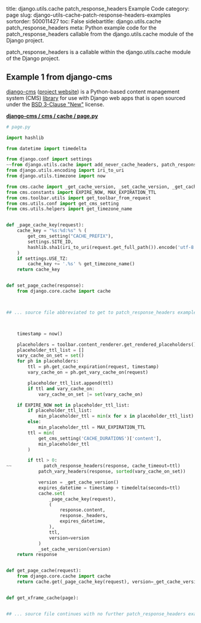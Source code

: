 title: django.utils.cache patch_response_headers Example Code
category: page
slug: django-utils-cache-patch-response-headers-examples
sortorder: 500011427
toc: False
sidebartitle: django.utils.cache patch_response_headers
meta: Python example code for the patch_response_headers callable from the django.utils.cache module of the Django project.


patch_response_headers is a callable within the django.utils.cache module of the Django project.


## Example 1 from django-cms
[django-cms](https://github.com/divio/django-cms)
([project website](https://www.django-cms.org/en/)) is a Python-based
content management system (CMS) [library](https://pypi.org/project/django-cms/)
for use with Django web apps that is open sourced under the
[BSD 3-Clause "New"](https://github.com/divio/django-cms/blob/develop/LICENSE)
license.

[**django-cms / cms / cache / page.py**](https://github.com/divio/django-cms/blob/develop/cms/cache/page.py)

```python
# page.py

import hashlib

from datetime import timedelta

from django.conf import settings
~~from django.utils.cache import add_never_cache_headers, patch_response_headers, patch_vary_headers
from django.utils.encoding import iri_to_uri
from django.utils.timezone import now

from cms.cache import _get_cache_version, _set_cache_version, _get_cache_key
from cms.constants import EXPIRE_NOW, MAX_EXPIRATION_TTL
from cms.toolbar.utils import get_toolbar_from_request
from cms.utils.conf import get_cms_setting
from cms.utils.helpers import get_timezone_name


def _page_cache_key(request):
    cache_key = "%s:%d:%s" % (
        get_cms_setting("CACHE_PREFIX"),
        settings.SITE_ID,
        hashlib.sha1(iri_to_uri(request.get_full_path()).encode('utf-8')).hexdigest()
    )
    if settings.USE_TZ:
        cache_key += '.%s' % get_timezone_name()
    return cache_key


def set_page_cache(response):
    from django.core.cache import cache



## ... source file abbreviated to get to patch_response_headers examples ...



    timestamp = now()

    placeholders = toolbar.content_renderer.get_rendered_placeholders()
    placeholder_ttl_list = []
    vary_cache_on_set = set()
    for ph in placeholders:
        ttl = ph.get_cache_expiration(request, timestamp)
        vary_cache_on = ph.get_vary_cache_on(request)

        placeholder_ttl_list.append(ttl)
        if ttl and vary_cache_on:
            vary_cache_on_set |= set(vary_cache_on)

    if EXPIRE_NOW not in placeholder_ttl_list:
        if placeholder_ttl_list:
            min_placeholder_ttl = min(x for x in placeholder_ttl_list)
        else:
            min_placeholder_ttl = MAX_EXPIRATION_TTL
        ttl = min(
            get_cms_setting('CACHE_DURATIONS')['content'],
            min_placeholder_ttl
        )

        if ttl > 0:
~~            patch_response_headers(response, cache_timeout=ttl)
            patch_vary_headers(response, sorted(vary_cache_on_set))

            version = _get_cache_version()
            expires_datetime = timestamp + timedelta(seconds=ttl)
            cache.set(
                _page_cache_key(request),
                (
                    response.content,
                    response._headers,
                    expires_datetime,
                ),
                ttl,
                version=version
            )
            _set_cache_version(version)
    return response


def get_page_cache(request):
    from django.core.cache import cache
    return cache.get(_page_cache_key(request), version=_get_cache_version())


def get_xframe_cache(page):


## ... source file continues with no further patch_response_headers examples...

```

